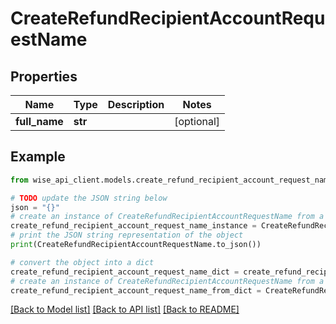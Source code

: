 # CreateRefundRecipientAccountRequestName


## Properties

Name | Type | Description | Notes
------------ | ------------- | ------------- | -------------
**full_name** | **str** |  | [optional] 

## Example

```python
from wise_api_client.models.create_refund_recipient_account_request_name import CreateRefundRecipientAccountRequestName

# TODO update the JSON string below
json = "{}"
# create an instance of CreateRefundRecipientAccountRequestName from a JSON string
create_refund_recipient_account_request_name_instance = CreateRefundRecipientAccountRequestName.from_json(json)
# print the JSON string representation of the object
print(CreateRefundRecipientAccountRequestName.to_json())

# convert the object into a dict
create_refund_recipient_account_request_name_dict = create_refund_recipient_account_request_name_instance.to_dict()
# create an instance of CreateRefundRecipientAccountRequestName from a dict
create_refund_recipient_account_request_name_from_dict = CreateRefundRecipientAccountRequestName.from_dict(create_refund_recipient_account_request_name_dict)
```
[[Back to Model list]](../README.md#documentation-for-models) [[Back to API list]](../README.md#documentation-for-api-endpoints) [[Back to README]](../README.md)


